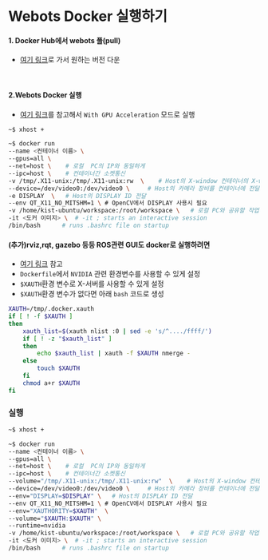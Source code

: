 # Webots Docker 실행하기 



#### 1. Docker Hub에서 webots 풀(pull)
* [여기 링크](https://hub.docker.com/r/cyberbotics/webots/tags?page=1&ordering=last_updated)로 가서 원하는 버전 다운 

<br/> 


#### 2.Webots Docker 실행 
* [여기 링크](https://cyberbotics.com/doc/guide/installation-procedure#installing-the-docker-image)를 참고해서 ```With GPU Acceleration``` 모드로 실행 
```bash
~$ xhost +  

~$ docker run 
--name <컨테이너 이름> \ 
--gpus=all \ 
--net=host \    # 로컬  PC의 IP와 동일하게 
--ipc=host \    # 컨테이너간 소켓통신
-v /tmp/.X11-unix:/tmp/.X11-unix:rw  \    # Host의 X-window 컨테이너의 X-window 연결 (volume mount)
--device=/dev/video0:/dev/video0 \     # Host의 카메라 장비를 컨테이너에 전달  
-e DISPLAY  \   # Host의 DISPLAY ID 전달 
--env QT_X11_NO_MITSHM=1 \ # OpenCV에서 DISPLAY 사용시 필요 
-v /home/kist-ubuntu/workspace:/root/workspace \   # 로컬 PC와 공유할 작업 공간 
-it <도커 이미지> \  # -it ; starts an interactive session
/bin/bash      # runs .bashrc file on startup
```


#### (추가)rviz,rqt, gazebo 등등 ROS관련 GUI도 docker로 실행하려면 
* [여기 링크](http://wiki.ros.org/docker/Tutorials/Hardware%20Acceleration) 참고 
* ```Dockerfile```에서 ```NVIDIA``` 관련 환경변수를 사용할 수 있게 설정 
* ```$XAUTH```환경 변수로 X-서버를 사용할 수 있게 설정 
* ```$XAUTH```환경 변수가 없다면 아래 ```bash``` 코드로 생성 
```bash
XAUTH=/tmp/.docker.xauth
if [ ! -f $XAUTH ]
then
    xauth_list=$(xauth nlist :0 | sed -e 's/^..../ffff/')
    if [ ! -z "$xauth_list" ]
    then
        echo $xauth_list | xauth -f $XAUTH nmerge -
    else
        touch $XAUTH
    fi
    chmod a+r $XAUTH
fi

```

### 실행 

```bash
~$ xhost +  

~$ docker run 
--name <컨테이너 이름> \ 
--gpus=all \ 
--net=host \    # 로컬  PC의 IP와 동일하게 
--ipc=host \    # 컨테이너간 소켓통신
--volume="/tmp/.X11-unix:/tmp/.X11-unix:rw"  \    # Host의 X-window 컨테이너의 X-window 연결 (volume mount)
--device=/dev/video0:/dev/video0 \     # Host의 카메라 장비를 컨테이너에 전달  
--env="DISPLAY=$DISPLAY" \   # Host의 DISPLAY ID 전달 
--env QT_X11_NO_MITSHM=1 \ # OpenCV에서 DISPLAY 사용시 필요 
--env="XAUTHORITY=$XAUTH"  \ 
--volume="$XAUTH:$XAUTH" \
--runtime=nvidia 
-v /home/kist-ubuntu/workspace:/root/workspace \   # 로컬 PC와 공유할 작업 공간 
-it <도커 이미지> \  # -it ; starts an interactive session
/bin/bash      # runs .bashrc file on startup
```



